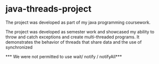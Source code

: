 # java-threads-project
The project was developed as part of my java programming coursework.

The project was developed as semester work and showcased my ability to throw and catch exceptions and create multi-threaded programs. It demonstrates the behavior of threads that share data and the use of synchronized

*** We were not permitted to use wait/ notify / notifyAll***
